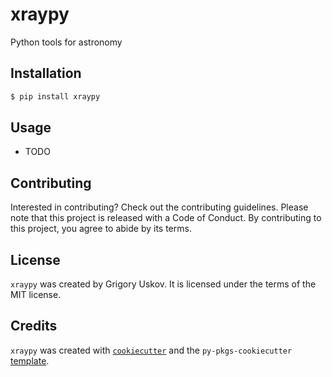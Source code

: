 # xraypy

Python tools for astronomy

## Installation

```bash
$ pip install xraypy
```

## Usage

- TODO

## Contributing

Interested in contributing? Check out the contributing guidelines. Please note that this project is released with a Code of Conduct. By contributing to this project, you agree to abide by its terms.

## License

`xraypy` was created by Grigory Uskov. It is licensed under the terms of the MIT license.

## Credits

`xraypy` was created with [`cookiecutter`](https://cookiecutter.readthedocs.io/en/latest/) and the `py-pkgs-cookiecutter` [template](https://github.com/py-pkgs/py-pkgs-cookiecutter).

